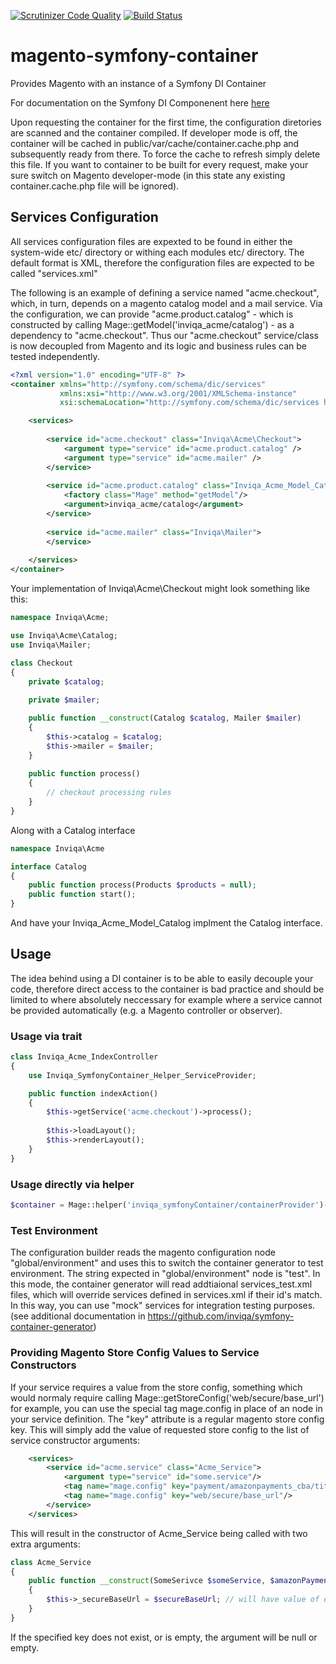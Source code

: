 [![Scrutinizer Code Quality](https://scrutinizer-ci.com/g/inviqa/magento-symfony-container/badges/quality-score.png?b=master)](https://scrutinizer-ci.com/g/inviqa/magento-symfony-container/?branch=master)
[![Build Status](https://scrutinizer-ci.com/g/inviqa/magento-symfony-container/badges/build.png?b=master)](https://scrutinizer-ci.com/g/inviqa/magento-symfony-container/build-status/master)
# magento-symfony-container
Provides Magento with an instance of a Symfony DI Container

For documentation on the Symfony DI Componenent here [here](http://symfony.com/doc/current/components/dependency_injection/index.html)

Upon requesting the container for the first time, the configuration diretories are scanned and the container compiled. If developer mode is off, the container will be cached in public/var/cache/container.cache.php and subsequently ready from there. To force the cache to refresh simply delete this file. If you want to container to be built for every request, make your sure switch on Magento developer-mode (in this state any existing container.cache.php file will be ignored).

## Services Configuration

All services configuration files are expexted to be found in either the system-wide etc/ directory or withing each modules etc/ directory. The default format is XML, therefore the configuration files are expected to be called "services.xml"

The following is an example of defining a service named "acme.checkout", which, in turn, depends on a magento catalog model and a mail service. Via the configuration, we can provide "acme.product.catalog" - which is constructed by calling Mage::getModel('inviqa_acme/catalog') - as a dependency to "acme.checkout". Thus our "acme.checkout" service/class is now decoupled from Magento and its logic and business rules can be tested independently.

```xml
<?xml version="1.0" encoding="UTF-8" ?>
<container xmlns="http://symfony.com/schema/dic/services"
           xmlns:xsi="http://www.w3.org/2001/XMLSchema-instance"
           xsi:schemaLocation="http://symfony.com/schema/dic/services http://symfony.com/schema/dic/services/services-1.0.xsd">

    <services>
        
        <service id="acme.checkout" class="Inviqa\Acme\Checkout">
            <argument type="service" id="acme.product.catalog" />
            <argument type="service" id="acme.mailer" />
        </service>
        
        <service id="acme.product.catalog" class="Inviqa_Acme_Model_Catalog">
            <factory class="Mage" method="getModel"/>
            <argument>inviqa_acme/catalog</argument>
        </service>
        
        <service id="acme.mailer" class="Inviqa\Mailer">
        </service>
        
    </services>
</container>
```

Your implementation of Inviqa\Acme\Checkout might look something like this:
```php
namespace Inviqa\Acme;

use Inviqa\Acme\Catalog;
use Inviqa\Mailer;

class Checkout
{
    private $catalog;
    
    private $mailer;

    public function __construct(Catalog $catalog, Mailer $mailer)
    {
        $this->catalog = $catalog;
        $this->mailer = $mailer;
    }
    
    public function process()
    {
        // checkout processing rules
    }
}
```

Along with a Catalog interface
```php
namespace Inviqa\Acme

interface Catalog
{
    public function process(Products $products = null);
    public function start();
}
```

And have your Inviqa_Acme_Model_Catalog implment the Catalog interface.

## Usage

The idea behind using a DI container is to be able to easily decouple your code, therefore direct access to the container is bad practice and should be limited to where absolutely neccessary for example where a service cannot be provided automatically (e.g. a Magento controller or observer).

### Usage via trait
```php
class Inviqa_Acme_IndexController
{
    use Inviqa_SymfonyContainer_Helper_ServiceProvider;

    public function indexAction()
    {
        $this->getService('acme.checkout')->process();
        
        $this->loadLayout();
        $this->renderLayout();
    }
}
```

### Usage directly via helper


```php
$container = Mage::helper('inviqa_symfonyContainer/containerProvider')->getContainer();
```

### Test Environment
The configuration builder reads the magento configuration node "global/environment" and uses this to switch the container generator to test environment. The string expected in "global/environment" node is "test". In this mode, the container generator will read addtiaional services_test.xml files, which will override services defined in services.xml if their id's match. In this way, you can use "mock" services for integration testing purposes. (see additional documentation in https://github.com/inviqa/symfony-container-generator)

### Providing Magento Store Config Values to Service Constructors
If your service requires a value from the store config, something which would normaly require calling Mage::getStoreConfig('web/secure/base_url') for example, you can use the special tag mage.config in place of an <argument> node in your service definition. The "key" attribute is a regular magento store config key. This will simply add the value of requested store config to the list of service constructor arguments:

```xml
    <services>
        <service id="acme.service" class="Acme_Service">
            <argument type="service" id="some.service"/>
            <tag name="mage.config" key="payment/amazonpayments_cba/title"/>
            <tag name="mage.config" key="web/secure/base_url"/>
        </service>
    </services>
```

This will result in the constructor of Acme_Service being called with two extra arguments:

```php
class Acme_Service
{
    public function __construct(SomeSerivce $someService, $amazonPaymentsTitle, $secureBaseUrl)
    {
        $this->_secureBaseUrl = $secureBaseUrl; // will have value of e.g: https://my-magento.dev/  
    }
}
```

If the specified key does not exist, or is empty, the argument will be null or empty.
